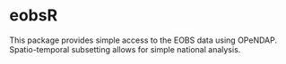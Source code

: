 # eobsR
This package provides simple access to the EOBS data using OPeNDAP. Spatio-temporal subsetting allows for simple national analysis.

